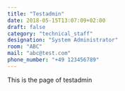 ```yaml
---
title: "Testadmin"
date: 2018-05-15T13:07:09+02:00
draft: false
category: "technical_staff"
designation: "System Administrator"
room: "ABC"
mail: "abc@test.com"
phone_number: "+49 123456789"
---
```

This is the page of testadmin
